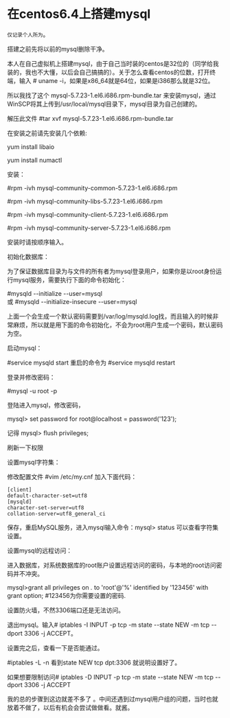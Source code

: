 # 在centos6.4上搭建mysql

`仅记录个人所为`。

搭建之前先将以前的mysql删除干净。

本人在自己虚拟机上搭建mysql，由于自己当时装的centos是32位的（同学给我装的，我也不大懂，以后会自己搞搞的）。关于怎么查看centos的位数，打开终端，输入 # uname -i，如果是x86_64就是64位，如果是i386那么就是32位。

所以我找了这个 mysql-5.7.23-1.el6.i686.rpm-bundle.tar 来安装mysql，通过WinSCP将其上传到/usr/local/mysql目录下，mysql目录为自己创建的。

解压此文件 #tar xvf mysql-5.7.23-1.el6.i686.rpm-bundle.tar 

在安装之前请先安装几个依赖:

   yum install libaio

   yum  install    numactl
   

安装：

 #rpm -ivh mysql-community-common-5.7.23-1.el6.i686.rpm

 #rpm -ivh mysql-community-libs-5.7.23-1.el6.i686.rpm

 #rpm -ivh mysql-community-client-5.7.23-1.el6.i686.rpm

 #rpm -ivh mysql-community-server-5.7.23-1.el6.i686.rpm

安装时请按顺序输入。

初始化数据库：

为了保证数据库目录为与文件的所有者为mysql登录用户，如果你是以root身份运行mysql服务，需要执行下面的命令初始化：

 #mysqld --initialize --user=mysql     
或
 #mysqld --initialize-insecure --user=mysql    

上面一个会生成一个默认密码需要到/var/log/mysqld.log找，而且输入的时候非常麻烦，所以就是用下面的命令初始化，不会为root用户生成一个密码，默认密码为空。

启动mysql：

 #service mysqld start 重启的命令为 #service mysqld restart

登录并修改密码：

 #mysql -u root -p

登陆进入mysql，修改密码，

mysql> set password for root@localhost = password('123');  

记得
mysql> flush privileges;

刷新一下权限

设置mysql字符集：

修改配置文件 #vim /etc/my.cnf  加入下面代码：

```
[client]
default-character-set=utf8
[mysqld]
character-set-server=utf8
collation-server=utf8_general_ci
```

保存，重启MySQL服务，进入mysql输入命令：mysql> status 可以查看字符集设置。

设置mysql的远程访问：

进入数据库，对系统数据库的root账户设置远程访问的密码，与本地的root访问密码并不冲突。

mysql>grant all privileges on *.* to 'root'@'%' identified by '123456' with grant option; 
 #123456为你需要设置的密码.

设置防火墙，不然3306端口还是无法访问。

退出mysql。输入# iptables -I INPUT -p tcp -m state --state NEW -m tcp --dport 3306 -j ACCEPT。

设置完之后，查看一下是否能通过。

 #iptables -L -n
看到state NEW tcp dpt:3306 就说明设置好了。

如果想要限制访问# iptables -D INPUT -p tcp -m state --state NEW -m tcp --dport 3306 -j ACCEPT

我的总的步骤到这边就差不多了 。中间还遇到过mysql用户组的问题，当时也就放着不做了，以后有机会会尝试做做看。就酱。
